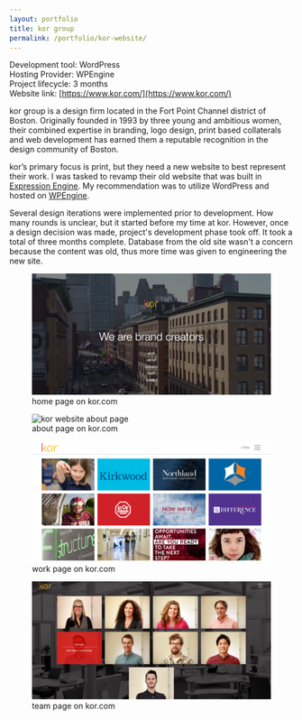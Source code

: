 ```yaml
---
layout: portfolio
title: kor group
permalink: /portfolio/kor-website/
---
```


Development tool: WordPress   
Hosting Provider: WPEngine   
Project lifecycle: 3 months  
Website link: [https://www.kor.com/](https://www.kor.com/)   
  
kor group is a design firm located in the Fort Point Channel district of Boston. Originally founded in 1993 by three young and ambitious women, their combined expertise in branding, logo design, print based collaterals and web development has earned them a reputable recognition in the design community of Boston.

kor’s primary focus is print, but they need a new website to best represent their work. I was tasked to revamp their old website that was built in [Expression Engine](https://expressionengine.com/). My recommendation was to utilize WordPress and hosted on [WPEngine](https://wpengine.com/).

Several design iterations were implemented prior to development. How many rounds is unclear, but it started before my time at kor. However, once a design decision was made, project's development phase took off. It took a total of three months complete. Database from the old site wasn't a concern because the content was old, thus more time was given to engineering the new site.
  
<figure>
  <img src="/img/full/kor/full-kor-homepage.png" alt="kor website home page">	
  <figcaption>home page on kor.com</figcaption>
</figure>

<figure>
  <img src="/img/full/kor/full-kor-aboutpage.png" alt="kor website about page">	
  <figcaption>about page on kor.com</figcaption>
</figure>

<figure>
  <img src="/img/full/kor/full-kor-workpage.png" alt="kor website work page">	
  <figcaption>work page on kor.com</figcaption>
</figure>

<figure>
  <img src="/img/full/kor/full-kor-teampage.png" alt="kor website team page">	
  <figcaption>team page on kor.com</figcaption>
</figure>


